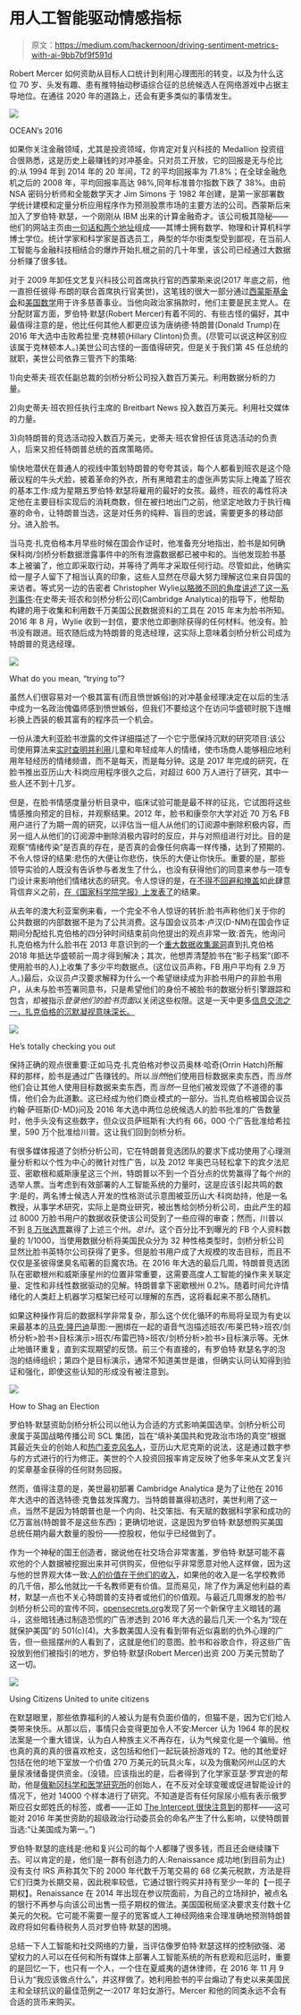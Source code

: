 # 用人工智能驱动情感指标

> 原文：<https://medium.com/hackernoon/driving-sentiment-metrics-with-ai-9bb7bf9f591d>

Robert Mercer 如何资助从目标人口统计到利用心理图形的转变，以及为什么这位 70 岁、头发有趣、患有推特抽动秽语综合征的总统候选人在网络游戏中占据主导地位。在通往 2020 年的道路上，还会有更多类似的事情发生。

![](img/2703cc963d81908d7a38f6260c6984a0.png)

OCEAN’s 2016

如果你关注金融领域，尤其是投资领域，你肯定对复兴科技的 Medallion 投资组合很熟悉，这是历史上最赚钱的对冲基金。只对员工开放，它的回报是无与伦比的:从 1994 年到 2014 年的 20 年间，T2 的平均回报率为 71.8%；在全球金融危机之后的 2008 年，平均回报率高达 98%,同年标准普尔指数下跌了 38%。由前 NSA 密码分析师和全能数学天才 Jim Simons 于 1982 年创建，是第一家部署数学统计建模和定量分析应用程序作为预测股票市场的主要方法的公司。西蒙斯后来加入了罗伯特·默瑟，一个刚刚从 IBM 出来的计算金融奇才。该公司极其隐秘——他们的网站主页由[一句话和两个地址](https://www.renfund.com/Home.action?index=true)组成——其博士拥有数学、物理和计算机科学博士学位。统计学家和科学家是首选员工，典型的华尔街类型受到鄙视，在当前人工智能与金融科技相结合的爆炸开始扎根之前的几十年里，该公司已经通过大数据分析赚了很多钱。

对于 2009 年卸任文艺复兴科技公司首席执行官的西蒙斯来说(2017 年底之前，他一直担任彼得·布朗的联合首席执行官美世)，这笔钱的很大一部分通过[西蒙斯基金会](https://www.simonsfoundation.org/)和[美国数学](http://mathforamerica.org/)用于许多慈善事业。当他向政治家捐款时，他们主要是民主党人。在分配财富方面，罗伯特·默瑟(Robert Mercer)有着不同的、有些古怪的偏好，其中最值得注意的是，他比任何其他人都更应该为唐纳德·特朗普(Donald Trump)在 2016 年大选中击败希拉里·克林顿(Hillary Clinton)负责。(尽管可以说这种区别应该属于克林顿本人。)美世公司古怪的一面值得研究，但是关于我们第 45 任总统的就职，美世公司依靠三管齐下的策略:

1)向史蒂夫·班农任副总裁的剑桥分析公司投入数百万美元。利用数据分析的力量。

2)向史蒂夫·班农担任执行主席的 Breitbart News 投入数百万美元。利用社交媒体的力量。

3)向特朗普的竞选活动投入数百万美元，史蒂夫·班农曾担任该竞选活动的负责人，后来又担任特朗普总统的首席策略师。

愉快地潜伏在普通人的视线中策划特朗普的夸夸其谈，每个人都看到班农是这个隐蔽议程的牛头犬脸，披着革命的外衣，所有黑暗君主的虚张声势实际上掩盖了班农的基本工作:成为星期五罗伯特·默瑟将雇用的最好的女孩。最终，班农的毒性将决定他在主要目标实现后的消耗商数，但在被扫地出门之前，他坚定地致力于执行梅塞的命令，让特朗普当选，这是对任务的纯粹、盲目的忠诚，需要更多的移动部分。进入脸书。

当马克·扎克伯格本月早些时候在国会作证时，他准备充分地指出，脸书是如何确保科岗/剑桥分析数据泄露事件中的所有泄露数据都已被中和的。当他发现脸书基本上被骗了，他立即采取行动，并等待了两年才采取任何行动。尽管如此，他确实给一屋子人留下了相当认真的印象，这些人显然在尽最大努力理解这位来自异国的来访者。等式另一边的告密者 Christopher Wylie[以略微不同的角度讲述了这一系列事件](https://www.theguardian.com/news/2018/mar/17/cambridge-analytica-facebook-influence-us-election):在史蒂夫·班农和剑桥分析公司(Cambridge Analytica)的指导下，他帮助构建的用于收集和利用数千万美国公民数据资料的工具在 2015 年末为脸书所知。2016 年 8 月，Wylie 收到一封信，要求他立即删除获得的任何材料。他没有。脸书没有跟进。班农随后成为特朗普的竞选经理，这实际上意味着剑桥分析公司成为特朗普的竞选经理。

![](img/79ff255d7d32678238e3e1640d6b178c.png)

What do you mean, “trying to”?

虽然人们很容易对一个极其富有(而且愤世嫉俗)的对冲基金经理决定在以后的生活中成为一名政治傀儡师感到愤世嫉俗，但我们不要给这个在访问华盛顿时脱下连帽衫换上西装的极其富有的程序员一个机会。

一份从澳大利亚脸书泄露的文件详细描述了一个它宁愿保持沉默的研究项目:该公司使用算法来[实时查明并利用](https://arstechnica.com/information-technology/2017/05/facebook-helped-advertisers-target-teens-who-feel-worthless/)儿童和年轻成年人的情绪，使市场商人能够相应地利用年轻经历的情绪频谱，而不是每天，而是每分钟。这是 2017 年完成的研究，在脸书推出亚历山大·科岗应用程序很久之后，对超过 600 万人进行了研究，其中一些人还不到十几岁。

但是，在脸书情感度量分析目录中，临床试验可能是最不祥的征兆，它试图将这些情感推向预定的目标，并观察结果。2012 年，脸书和康奈尔大学对近 70 万名 FB 用户进行了为期一周的研究，以评估当一组人从他们的订阅源中删除积极内容，而另一组人从他们的订阅源中删除消极内容时的反应，并与对照组进行对比。目的是观察“情绪传染”是否真的存在，是否真的会像任何病毒一样传播，达到了预期的、不令人惊讶的结果:悲伤的大便让你悲伤，快乐的大便让你快乐。重要的是，那些领导实验的人既没有告诉参与者发生了什么，也没有获得他们的同意来参与一项专门设计来影响他们情绪状态的研究。令人惊讶的是，在[不得不回避和掩盖](https://www.theguardian.com/science/head-quarters/2014/jul/01/facebook-cornell-study-emotional-contagion-ethics-breach)如此肆意背信弃义之前，[在《国家科学院学报》上发表了](http://www.pnas.org/content/pnas/111/24/8788.full.pdf)的结果。

从去年的澳大利亚案例来看，一个完全不令人惊讶的转折:脸书声称他们关于你的公共数据的内部数据不是为了公共消费。这与国会议员本·卢汉(D-NM)在国会作证期间分配给扎克伯格的四分钟时间结束前向他提出的观点非常一致:首先，他询问扎克伯格为什么脸书在 2013 年意识到的一个[重大数据收集漏洞](http://www.wired.co.uk/article/facebook-news-data-scraping-mark-zuckerburg)直到扎克伯格 2018 年抵达华盛顿前一周才得到解决；其次，他想弄清楚脸书在“影子档案”(即不使用脸书的人)上收集了多少平均数据点。(这位议员声称，FB 用户平均有 2.9 万人。)最后，众议员卢汉要求解释为什么一个希望继续成为非脸书用户的非脸书用户，从未与脸书签署同意书，只是希望他们的身份不被脸书的数据分析引擎跟踪和包含，却被指示*登录他们的脸书页面*以关闭这些权限。这是一天中更多[信息交流之一，扎克伯格的沉默凝视意味深长。](https://www.youtube.com/watch?v=VA1S5A4Yuxc)

![](img/8f6e53d6734bc688dc01628157b75f23.png)

He’s totally checking you out

保持正确的观点很重要:正如马克·扎克伯格对参议员奥林·哈奇(Orrin Hatch)所解释的那样，脸书是通过广告赚钱的。所以*当然*他们使用目标数据来卖东西，而*当然*他们会让其他人使用目标数据来卖东西，而*当然*一旦他们被发现做了不道德的事情，他们会为此道歉。这已经成为他们商业模式的一部分。当扎克伯格被国会议员约翰·萨班斯(D-MD)问及 2016 年大选中两位总统候选人的脸书批准的广告数量时，他手头没有这些数字，但众议员萨班斯有:大约有 66，000 个广告批准给希拉里，590 万个批准给川普。这让我们回到剑桥分析。

有很多媒体报道了剑桥分析公司，它在特朗普竞选团队的要求下成功使用了心理测量分析和以个性为中心的微针对性广告，以及 2012 年奥巴马轻松拿下的宾夕法尼亚、密歇根和威斯康星这三个州，特朗普以不到一个百分点的优势赢得了每个州的选举人票。当考虑到有效部署的人工智能系统的力量时，这是应该引起共鸣的数字:是的，两名博士候选人开发的性格测试示意图被亚历山大·科岗劫持，他是一名教授，从事学术研究，实际上是商业研究，被出售给剑桥分析公司，由此产生的超过 8000 万脸书用户的数据收获使该公司受到了一些应得的审查；然而，川普以不到 [8 万张选票](https://www.washingtonpost.com/news/the-fix/wp/2016/12/01/donald-trump-will-be-president-thanks-to-80000-people-in-three-states/?noredirect=on&utm_term=.3b3a96384e9c)赢得了上述三个州。*总计*。这个百分比不到曝光的 FB 个人资料数量的 1/1000，当使用数据分析将美国民众分为 32 种性格类型时，剑桥分析公司显然比脸书英特尔公司获得了更多。但是脸书用户成了大规模的攻击目标，而且不仅仅是圣彼得堡臭名昭著的巨魔农场。在 2016 年大选的最后几周，特朗普竞选团队在密歇根州和威斯康星州的位置非常重要，这需要高度人工智能的操作来关联定量、定性和非线性数据驱动的见解。特朗普拿下密歇根州 0.2%。随着时间允许情绪化的人类赶上机器学习框架已经可以理解的东西，这将看起来不那么随机。

如果这种操作背后的数据科学非常复杂，那么这个优化循环的布局将呈现为有史以来最基本的[马克·隆巴迪](https://www.pierogi2000.com/artists/mark-lombardi/)草图:一圈绑在一起的语音气泡描述班农/布莱巴特>班农/剑桥分析>脸书>目标演示>班农/布雷巴特>班农/剑桥分析>脸书>目标演示等。无休止地循环重复，直到实现期望的反馈。前三个有直接的，有罗伯特·默瑟名字的泡泡的结缔组织；第四个是目标演示，通常不知道美世是谁，但确实认同认知得到验证和强化，即使这些认知的形成没有被注意到。

![](img/2a0f316497d8f7f2de27087ef1a14413.png)

How to Shag an Election

罗伯特·默瑟资助剑桥分析公司以他认为合适的方式影响美国选举。剑桥分析公司隶属于英国战略传播公司 SCL 集团，旨在“填补美国共和党政治市场的真空”根据其最近失业的创始人和[热门麦克风名人](https://www.channel4.com/news/cambridge-analytica-ceo-alexander-nix-suspended)，亚历山大尼克斯的说法，这是通过数字参与的方式进行的行为修正。美世的个人投资回报率肯定反映了他多年来从文艺复兴的奖章基金获得的任何财务回报。

然而，值得注意的是，美世最初部署 Cambridge Analytica 是为了让他在 2016 年大选中的首选特德·克鲁兹发挥魔力。当特朗普赢得初选时，美世利用了这一点，当然不是因为特朗普也是一个内向、社交笨拙、有天赋的数据科学家和成功的亿万富翁(特朗普不是这些东西)；更确切地说，这是因为罗伯特·默瑟想购买美国总统任期内最大数量的股份——控股权，他似乎已经做到了。

作为一个神秘的国王创造者，据说他在社交场合非常害羞，罗伯特·默瑟可能不喜欢他的个人数据被挖掘出来并可供购买，但他似乎非常愿意对他人这样做，因为这与他的世界观大体一致:[人的价值在于他们的收入](https://www.thenation.com/article/one-of-trumps-biggest-donors-thinks-cats-have-more-value-than-welfare-recipients/)，如果他的收入是一名学校教师的几千倍，那么他就比一千名教师更有价值。显而易见，除了作为满足他利益的素材，默瑟一点也不关心特朗普的支持者或他们的价值观。与最近几周爆发的脸书/剑桥分析公司的宣传不同，[opensecrets.org](https://www.opensecrets.org/news/2018/04/exclusive-robert-mercer-backed-a-secretive-group-that-worked-with-facebook-google-to-target-anti-muslim-ads-at-swing-voters/)发现了另一个新保守主义暗钱的漏斗，这些暗钱通过制造恐慌的广告渗透到 2016 年大选的最后几天:一个名为“现在就保护美国”的 501(c)(4)。大多数美国人没有看到带有近似喜剧的仇外心理的广告，但一些摇摆州的人看到了，这就是他们的意图。脸书和谷歌合作，将这些广告投放到他们被指引的地方，罗伯特·默瑟(Robert Mercer)出资 200 万美元赞助了这一切。

![](img/f8580234ed76a2e83224bf797d94786b.png)

Using Citizens United to unite citizens

在默瑟眼里，那些依靠福利的人被认为是有负面价值的，但猫不是，因为它们给人类带来快乐。从那以后，事情只会变得更加令人不安:Mercer 认为 1964 年的民权法案是一个重大错误，认为白人种族主义不再存在，认为气候变化是一个骗局。他也真的真的真的很喜欢枪支，这包括和他们一起玩装扮游戏的 T2。他的其他爱好包括在他的地下室放一个价值 270 万美元的玩具火车，以及为俄勒冈州山区的大量尿液储备提供资金。(没错。应该指出的是，后者得到了化学家亚瑟·罗宾逊的帮助，他是[俄勒冈科学和医学研究所](http://www.oism.org)的创始人，在不反对全球变暖或促进智能设计的情况下，他对 14000 个样本进行了研究。不知道是否有任何尿尿小瓶有表示俄罗斯应召女郎姓氏的标签，或者——正如 [The Intercept 很快注意到](https://theintercept.com/2016/08/23/trumps-new-billionaire-backer-also-funds-huge-stockpile-of-human-urine/)的那样——这可能对 2016 年美世资助的超级政治行动委员会的命名产生了什么影响，以使特朗普当选:“让美国成为第一。”)

罗伯特·默瑟的底线是:他和复兴公司的每个人都赚了很多钱，而且还会继续赚下去。可以肯定的是，他们是一群有创造力的人:Renaissance 成功地(到目前为止)没有支付 IRS 声称其欠下的 2000 年代数千万笔交易的 68 亿美元税款，方法是将它们归类为长期交易，因此税率较低，它通过银行购买并持有至少一年的【一揽子期权】。Renaissance 在 2014 年出现在参议院面前，为自己的立场辩护，被点名的银行不再参与向该公司出售一揽子期权的做法。美国国税局坚决要求支付数十亿美元的欠税。它可能不需要一屋子的宽客或人工神经网络来合理准确地预测特朗普政府将如何看待税务人员对罗伯特·默瑟的困境。

总结一下人工智能和社交网络的力量，当评估像罗伯特·默瑟这样的控制欲强、渴望权力的人可以在任何和所有媒体上部署人工智能系统的所有悲观和厄运时，重要的是回忆一下，也只有一个人，一个住在夏威夷的退休律师，在 2016 年 11 月 9 日认为“我应该做点什么”，并这样做了。她利用脸书的平台煽动了有史以来美国民主和全球抗议的最佳范例之一:2017 年妇女游行。Mercer 和他的同类永远不会有合适的货币来购买。